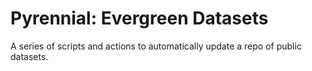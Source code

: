 # Pyrennial: Evergreen Datasets

A series of scripts and actions to automatically update a repo of public datasets.
